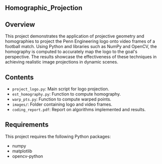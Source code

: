 ## Homographic_Projection


## Overview
This project demonstrates the application of projective geometry and homographies to project the Penn Engineering logo onto video frames of a football match. Using Python and libraries such as NumPy and OpenCV, the homography is computed to accurately map the logo to the goal's perspective. The results showcase the effectiveness of these techniques in achieving realistic image projections in dynamic scenes.

## Contents
- `project_logo.py`: Main script for logo projection.
- `est_homography.py`: Function to compute homography.
- `warp_pts.py`: Function to compute warped points.
- `images/`: Folder containing logo and video frames.
- `coding_report.pdf`: Report on algorithms implemented and results.

## Requirements
This project requires the following Python packages:
- numpy
- matplotlib
- opencv-python



